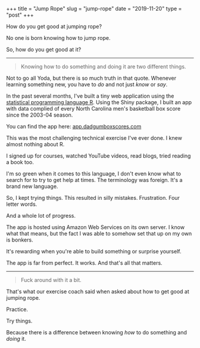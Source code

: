 +++
title = "Jump Rope"
slug = "jump-rope"
date = "2019-11-20"
type = "post"
+++ 

How do you get good at jumping rope? 

No one is born knowing how to jump rope. 

So, how do you get good at it? 

* * * 

> Knowing how to do something and doing it are two different things.


Not to go all Yoda, but there is so much truth in that quote. Whenever learning something new, you have to *do* and not just *know* or *say*. 

In the past several months, I've built a tiny web application using the [statistical programming language R](https://www.r-project.org/). Using the Shiny package, I built an app with data complied of every North Carolina men's basketball box score since the 2003-04 season. 

You can find the app here: [app.dadgumboxscores.com](https://app.dadgumboxscores.com/) 

This was the most challenging technical exercise I've ever done. I knew almost nothing about R. 

I signed up for courses, watched YouTube videos, read blogs, tried reading a book too. 

I'm so green when it comes to this language, I don't even know what to search for to try to get help at times. The terminology was foreign. It's a brand new language. 

So, I kept trying things. This resulted in silly mistakes. Frustration. Four letter words. 

And a whole lot of progress. 

The app is hosted using Amazon Web Services on its own server. I know what that means, but the fact I was able to somehow set that up on my own is bonkers. 

It's rewarding when you're able to build something or surprise yourself. 

The app is far from perfect. It works. And that's all that matters. 


* * * 

> Fuck around with it a bit. 

That's what our exercise coach said when asked about how to get good at jumping rope. 

Practice. 

Try things. 

Because there is a difference between knowing *how* to do something and *doing* it. 
